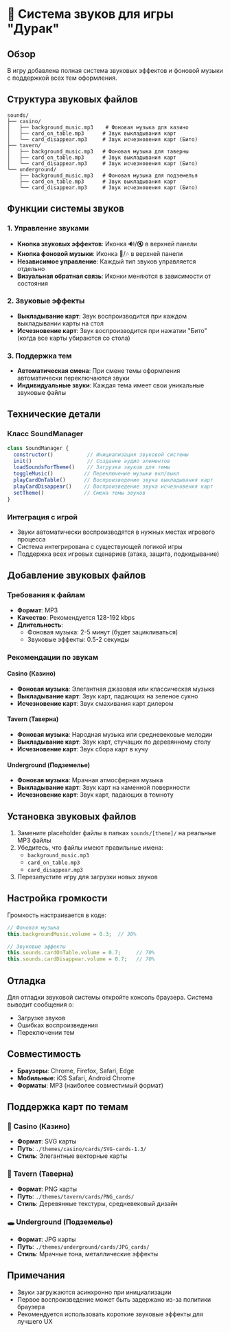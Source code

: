 # 🎵 Система звуков для игры "Дурак"

## Обзор
В игру добавлена полная система звуковых эффектов и фоновой музыки с поддержкой всех тем оформления.

## Структура звуковых файлов

```
sounds/
├── casino/
│   ├── background_music.mp3    # Фоновая музыка для казино
│   ├── card_on_table.mp3      # Звук выкладывания карт
│   └── card_disappear.mp3     # Звук исчезновения карт (Бито)
├── tavern/
│   ├── background_music.mp3   # Фоновая музыка для таверны
│   ├── card_on_table.mp3      # Звук выкладывания карт
│   └── card_disappear.mp3     # Звук исчезновения карт (Бито)
└── underground/
    ├── background_music.mp3   # Фоновая музыка для подземелья
    ├── card_on_table.mp3      # Звук выкладывания карт
    └── card_disappear.mp3     # Звук исчезновения карт (Бито)
```

## Функции системы звуков

### 1. Управление звуками
- **Кнопка звуковых эффектов**: Иконка 🔊/🔇 в верхней панели
- **Кнопка фоновой музыки**: Иконка 🎵/🎶 в верхней панели
- **Независимое управление**: Каждый тип звуков управляется отдельно
- **Визуальная обратная связь**: Иконки меняются в зависимости от состояния

### 2. Звуковые эффекты
- **Выкладывание карт**: Звук воспроизводится при каждом выкладывании карты на стол
- **Исчезновение карт**: Звук воспроизводится при нажатии "Бито" (когда все карты убираются со стола)

### 3. Поддержка тем
- **Автоматическая смена**: При смене темы оформления автоматически переключаются звуки
- **Индивидуальные звуки**: Каждая тема имеет свои уникальные звуковые файлы

## Технические детали

### Класс SoundManager
```javascript
class SoundManager {
  constructor()           // Инициализация звуковой системы
  init()                  // Создание аудио элементов
  loadSoundsForTheme()    // Загрузка звуков для темы
  toggleMusic()          // Переключение музыки вкл/выкл
  playCardOnTable()      // Воспроизведение звука выкладывания карт
  playCardDisappear()    // Воспроизведение звука исчезновения карт
  setTheme()             // Смена темы звуков
}
```

### Интеграция с игрой
- Звуки автоматически воспроизводятся в нужных местах игрового процесса
- Система интегрирована с существующей логикой игры
- Поддержка всех игровых сценариев (атака, защита, подкидывание)

## Добавление звуковых файлов

### Требования к файлам
- **Формат**: MP3
- **Качество**: Рекомендуется 128-192 kbps
- **Длительность**: 
  - Фоновая музыка: 2-5 минут (будет зацикливаться)
  - Звуковые эффекты: 0.5-2 секунды

### Рекомендации по звукам

#### Casino (Казино)
- **Фоновая музыка**: Элегантная джазовая или классическая музыка
- **Выкладывание карт**: Звук карт, падающих на зеленое сукно
- **Исчезновение карт**: Звук смахивания карт дилером

#### Tavern (Таверна)
- **Фоновая музыка**: Народная музыка или средневековые мелодии
- **Выкладывание карт**: Звук карт, стучащих по деревянному столу
- **Исчезновение карт**: Звук сбора карт в кучу

#### Underground (Подземелье)
- **Фоновая музыка**: Мрачная атмосферная музыка
- **Выкладывание карт**: Звук карт на каменной поверхности
- **Исчезновение карт**: Звук карт, падающих в темноту

## Установка звуковых файлов

1. Замените placeholder файлы в папках `sounds/[theme]/` на реальные MP3 файлы
2. Убедитесь, что файлы имеют правильные имена:
   - `background_music.mp3`
   - `card_on_table.mp3`
   - `card_disappear.mp3`
3. Перезапустите игру для загрузки новых звуков

## Настройка громкости

Громкость настраивается в коде:
```javascript
// Фоновая музыка
this.backgroundMusic.volume = 0.3;  // 30%

// Звуковые эффекты
this.sounds.cardOnTable.volume = 0.7;     // 70%
this.sounds.cardDisappear.volume = 0.7;   // 70%
```

## Отладка

Для отладки звуковой системы откройте консоль браузера. Система выводит сообщения о:
- Загрузке звуков
- Ошибках воспроизведения
- Переключении тем

## Совместимость

- **Браузеры**: Chrome, Firefox, Safari, Edge
- **Мобильные**: iOS Safari, Android Chrome
- **Форматы**: MP3 (наиболее совместимый формат)

## Поддержка карт по темам

### 🎰 Casino (Казино)
- **Формат**: SVG карты
- **Путь**: `./themes/casino/cards/SVG-cards-1.3/`
- **Стиль**: Элегантные векторные карты

### 🍺 Tavern (Таверна)  
- **Формат**: PNG карты
- **Путь**: `./themes/tavern/cards/PNG_cards/`
- **Стиль**: Деревянные текстуры, средневековый дизайн

### 🕳️ Underground (Подземелье)
- **Формат**: JPG карты  
- **Путь**: `./themes/underground/cards/JPG_cards/`
- **Стиль**: Мрачные тона, металлические эффекты

## Примечания

- Звуки загружаются асинхронно при инициализации
- Первое воспроизведение может быть задержано из-за политики браузера
- Рекомендуется использовать короткие звуковые эффекты для лучшего UX
